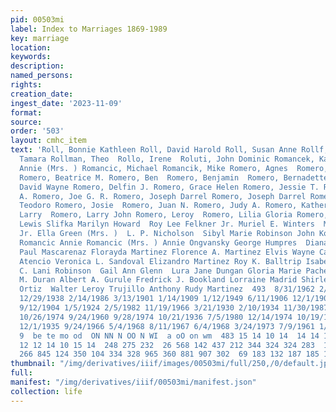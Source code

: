 ```yaml
---
pid: 00503mi
label: Index to Marriages 1869-1989
key: marriage
location: 
keywords: 
description: 
named_persons: 
rights: 
creation_date: 
ingest_date: '2023-11-09'
format: 
source: 
order: '503'
layout: cmhc_item
text: 'Roll, Bonnie Kathleen Roll, David Harold Roll, Susan Anne Rollf, Robert Rollins,
  Tamara Rollman, Theo  Rollo, Irene  Roluti, John Dominic Romancek, Katherine Romancic,
  Annie (Mrs. ) Romancic, Michael Romancik, Mike Romero, Agnes  Romero, Amos Gilbert
  Romero, Beatrice M. Romero, Ben  Romero, Benjamin  Romero, Bernadette Valeria  Romero,
  David Wayne Romero, Delfin J. Romero, Grace Helen Romero, Jessie T. Romero, Joe
  A. Romero, Joe G. R. Romero, Joseph Darrel Romero, Joseph Darrel Romero, Joseph
  Teodoro Romero, Josie  Romero, Juan N. Romero, Judy A. Romero, Katherine E. Romero,
  Larry  Romero, Larry John Romero, Leroy  Romero, Lilia Gloria Romero, Lois J.  Frederick
  Lewis Slifka Marilyn Howard  Roy Lee Felkner Jr. Muriel E. Winters  M. Dean Henzlik
  Jr. Ella Green (Mrs. )  L. P. Nicholson  Sibyl Marie Robinson John Kochevar  Michael
  Romancic Annie Romancic (Mrs. ) Annie Ongvansky George Humpres  Diana Marie Mascarenas
  Paul Mascarenaz Florayda Martinez Florence A. Martinez Elvis Wayne Caldwell Deborah
  Atencio Veronica L. Sandoval Elizandro Martinez Roy K. Balltrip Isabelle Trujillo  Marguerite
  C. Lani Robinson  Gail Ann Glenn  Lura Jane Dungan Gloria Marie Pacheco Ray Romero  Dorothy
  M. Duran Albert A. Gurule Fredrick J. Bookland Lorraine Madrid Shirley Duran  Tamar
  Ortiz  Walter Leroy Trujillo Anthony Rudy Martinez  493  8/31/1962 2/28/1954 6/16/1962
  12/29/1938 2/14/1986 3/13/1901 1/14/1909 1/12/1949 6/11/1906 12/1/1905 12/1/1905
  9/12/1904 1/5/1924 2/5/1982 11/19/1966 3/21/1930 2/10/1934 11/30/1987 7/25/1981
  10/26/1974 9/24/1960 9/28/1974 10/21/1936 7/5/1980 12/14/1974 10/19/1979 2/16/1980
  12/1/1935 9/24/1966 5/4/1968 8/11/1967 6/4/1968 3/24/1973 7/9/1961 1/2/1982 3/6/1972  10
  9  be te mo od  ON NN N OO N WI  a oO on wm  483 15 14 10 14  14 14 14 14  12 12
  12 12 14 10 15 14  248 275 232  26 568 142 437 212 344 324 324 283  197  83 218
  266 845 124 350 104 334 328 965 360 881 907 302  69 183 132 187 185 167 184  89 '
thumbnail: "/img/derivatives/iiif/images/00503mi/full/250,/0/default.jpg"
full: 
manifest: "/img/derivatives/iiif/00503mi/manifest.json"
collection: life
---
```

